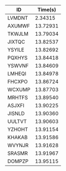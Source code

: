 |ID|Time(s)|
|-|-|
|LVMDNT|2.34315|
|AXUMWF|13.72931|
|TKWJLM|13.79034|
|JIXTQC|13.82537|
|YSYILE|13.82692|
|PQXHYS|13.84418|
|YSWVNF|13.84609|
|LMHEQI|13.84978|
|FHCXPO|13.86724|
|WCXUMP|13.87703|
|MRHTFS|13.89540|
|ASJXFI|13.90225|
|JISNLD|13.90360|
|UULTVT|13.90603|
|YZHOHT|13.91154|
|KHAKAB|13.91586|
|WVYNJR|13.91628|
|SRASMR|13.91967|
|DOMPZP|13.95115|

